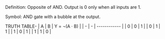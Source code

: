 Definition: Opposite of AND. Output is 0 only when all inputs are 1.

Symbol: AND gate with a bubble at the output.

TRUTH TABLE-
| A | B | Y = ¬(A · B) |
| - | - | ------------ |
| 0 | 0 | 1            |
| 0 | 1 | 1            |
| 1 | 0 | 1            |
| 1 | 1 | 0            |

